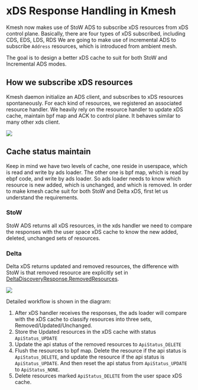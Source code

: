 # xDS Response Handling in Kmesh

Kmesh now makes use of StoW ADS to subscribe xDS resources from xDS control plane. Basically, there are four types of xDS subscribed, including CDS, EDS, LDS, RDS
We are going to make use of incremental ADS to subscribe `Address` resources, which is introduced from ambient mesh.

The goal is to design a better xDS cache to suit for both StoW and Incremental ADS modes.

## How we subscribe xDS resources

Kmesh daemon initialize an ADS client, and subscribes to xDS resources spontaneously. For each kind of resources, we registered an associated resource handler.
We heavily rely on the resource handler to update xDS cache, maintain bpf map and ACK to control plane. It behaves similar to many other xds client.

![](./pics/xds.svg)

## Cache status maintain

Keep in mind we have two levels of cache, one reside in userspace, which is read and write by ads loader.
The other one is bpf map, which is read by ebpf code, and write by ads loader. So ads loader needs to know which resource is new added, which is unchanged, and which is removed.
In order to make kmesh cache suit for both StoW and Delta xDS, first let us understand the requirements.

### StoW

StoW ADS returns all xDS resources, in the xds handler we need to compare the responses with the user space xDS cache to know the new added, deleted, unchanged sets of resources.

### Delta

Delta xDS returns updated and removed resources, the difference with StoW is that removed resource are explicitly set in [DeltaDiscoveryResponse.RemovedResources](https://www.envoyproxy.io/docs/envoy/latest/api-v3/service/discovery/v3/discovery.proto#envoy-v3-api-msg-service-discovery-v3-deltadiscoveryresponse).

![](./pics/xds_cache.svg)

Detailed workflow is shown in the diagram:

1. After xDS handler receives the responses, the ads loader will compare with the xDS cache to classify resources into three sets, Removed/Updated/Unchanged.
2. Store the Updated resources in the xDS cache with status `ApiStatus_UPDATE`
3. Update the api status of the removed resources to `ApiStatus_DELETE`
4. Flush the resources to bpf map. Delete the resource if the api status is `ApiStatus_DELETE`, and update the resource if the api status is `ApiStatus_UPDATE`. And then reset the api status from `ApiStatus_UPDATE` to `ApiStatus_NONE`.
5. Delete resources marked `ApiStatus_DELETE` from the user space xDS cache.
